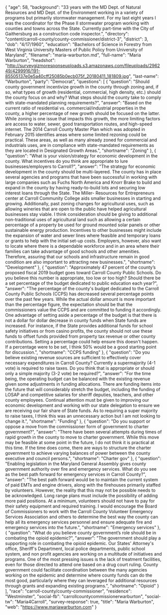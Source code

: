 {
  "age": 58,
  "background": "33 years with the MD Dept. of Natural Resources and MD Dept. of the Environment working in a variety of programs  but primarily stormwater management. For my last eight years I was the  coordinator for the Phase II stormwater program working with counties and towns across the State. Currently part-time with the City of Gaithersburg as a construction code inspector.",
  "directory": "content/carroll-county/county-commissioner/district-3",
  "district": 3,
  "dob": "4/17/1960",
  "education": "Bachelors of Science in Forestry from West Virginia University Masters of Public Policy from University of Maryland",
  "filename": "maria-warburton.md",
  "full-name": "Maria Warburton",
  "headshot": "http://surveygizmoresponseuploads.s3.amazonaws.com/fileuploads/296249/4299916/191-85505137e0e5a40cff25085b0ecb075f_20180411_181809.jpg",
  "last-name": "Warburton",
  "party": "Democrat",
  "questions": [
    {
      "question": "Should county government incentivize growth in the county through zoning and, if so, what types of growth (residential, commercial, high density, etc.) should the county focus on and why? What steps should the county take to comply with state-mandated planning requirements?",
      "answer": "Based on the current ratio of residential vs. commercial/industrial properties in the county, a higher percentage of new growth should be focused on the latter.  While zoning is one issue that impacts this growth, the more limiting factors are access to water, sewer, good transportation routes, and high-speed internet.   The 2014 Carroll County Master Plan which was adopted in February 2015 identifies areas where some limited rezoning could be practical.  These areas, as well as many already zoned for commercial and industrials uses, are in compliance with state-mandated requirements as they are located in Designated Growth Areas.",
      "shortname": "Zoning"
    },
    {
      "question": "What is your vision/strategy for economic development in the county. What incentives do you think are appropriate to lure businesses/employers to Carroll?",
      "answer": "The strategy for economic development in the county should be multi-layered.  The county has in place several agencies and programs  that have been successful in working with large companies  such as Fuchs North America and Knorr Brake to build and expand in the county by having ready-to-build lots and securing low interest loans through the State. The Miller- Resources for Entrepreneurs center at Carroll Community College aids smaller businesses in starting and growing.  Additionally, past zoning changes for agricultural uses, such as allowing wineries that are open to the public have helped agricultural businesses stay viable.   I think consideration should be giving to additional non-traditional uses of agricultural land such as allowing a certain percentage of a property be used for ground mounted solar panels or other sustainable energy production.  Incentives to other businesses might include the expansion of water and sewer lines where feasible and temporary loans or grants to help with the initial set-up costs.  Employers, however, also want to locate where there is a dependable workforce and in an area where their families can take advantage of good schools and other amenities.  Therefore, assuring that our schools and infrastructure remain in good condition are also important to attracting new businesses.",
      "shortname": "Development"
    },
    {
      "question": "Approximately 47 percent of the county’s proposed fiscal 2019 budget goes toward Carroll County Public Schools. Do you believe this number is appropriate, too low or too high? Should there be a set percentage of the budget dedicated to public education each year?",
      "answer": "The percentage of the county's budget dedicated to the Carroll County Public Schools (CCPS) has decreased several percentage points over the past few years.  While the actual dollar amount is more important than the percentage figure, the expectation should be that the commissioners value the CCPS and are committed to funding it accordingly.  One advantage of setting aside a percentage of the budget is that there is not a dollar for dollar decrease in county funds when State funds are increased.  For instance, if the State provides additional funds for school safety initiatives or from casino profits, the county should not use these funds to offset funds provided from property tax revenue or other county contributions.  Setting a percentage could help ensure this doesn't happen.  If a percentage were to be set, I think 50% would be a good starting point for discussion.",
      "shortname": "CCPS funding"
    },
    {
      "question": "Do you believe existing revenue sources are sufficient to effectively cover necessary expenditures in Carroll County? Currently a supermajority (4-1 vote) is required to raise taxes. Do you think that is appropriate or should only a simple majority (3-2 vote) be required?",
      "answer": "For the time being, the operating budget can be balanced with the existing revenue given some adjustments in funding allocations.  There are funding items into the future that will considerably stretch the budget, including the funding of LOSAP and competitive salaries for sheriff deputies, teachers, and other county employees.   Continual attention must be given to improving our economic development and working with our state delegation to ensure we are receiving our fair share of State funds. As to requiring a super majority to raise taxes, I think this was an unnecessary action but I am not looking to change it.",
      "shortname": "Funding"
    },
    {
      "question": "Do you support or oppose a move from the commissioner form of government to charter government?",
      "answer": "There have been several attempts during times of rapid growth in the county to move to charter government.  While this move may be feasible at some point in the future, I do not think it is practical at this time.  If the time does come, there are ways to structure the charter government to achieve varying balances of power between the county executive and council persons.",
      "shortname": "Charter gov"
    },
    {
      "question": "Enabling legislation in the Maryland General Assembly gives county government authority over fire and emergency services. What do you see as the best path forward for emergency services in Carroll County?",
      "answer": "The best path forward would be to maintain the current system of paid EMTs and engine drivers, along with the firehouses primarily staffed by volunteers.  However, the reality that this may not be possible needs to be acknowledged. Long range plans must include the possibility of adding more paid positions.  At a minimum, volunteers should not have to pay for their safety equipment and required training.  I would encourage the Board of Commissioners to work with the Carroll County Volunteer Emergency Services Association and others to determine the best way the county can help all its emergency services personnel and ensure adequate fire and emergency services into the future.",
      "shortname": "Emergency services"
    },
    {
      "question": "What do you believe county government’s role should be in combating the opioid epidemic?",
      "answer": "The government should play a supporting role in combating the opioid epidemic.  Our States' Attorney's office,  Sheriff's Department,  local police departments,  public school system, and non profit agencies are working on a multitude of initiatives and programs.  One of the most pressing issues is the lack of treatment facilities, even for those directed to attend one based on a drug court ruling.  County government could facilitate coordination between the many agencies working on the epidemic and determine where county funds can do the most good, particularly where they can leveraged for additional resources through grants and expanding existing programs.",
      "shortname": "Opioid"
    }
  ],
  "race": "carroll-county/county-commissioner",
  "residence": "Westminster",
  "social-fb": "carrollcountycommissionerwarburton",
  "social-tw": "Maria4Carroll",
  "survey-response": true,
  "title": "Maria Warburton",
  "web": "https://www.mariawarburton.com"
}
